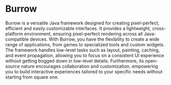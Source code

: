 # Burrow
 
Burrow is a versatile Java framework designed for creating pixel-perfect, efficient and easily customizable interfaces. It provides a lightweight, cross-platform environment, ensuring pixel-perfect rendering across all Java-compatible devices. With Burrow, you have the flexibility to create a wide range of applications, from games to specialized tools and custom widgets. The framework handles low-level tasks such as layout, painting, caching, and event propagation, allowing you to focus on a consistent UI experience without getting bogged down in low-level details. Furthermore, its open-source nature encourages collaboration and customization, empowering you to build interactive experiences tailored to your specific needs without starting from square one.
